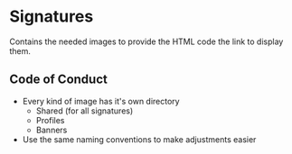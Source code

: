 # Signatures
Contains the needed images to provide the HTML code the link to display them.

## Code of Conduct
- Every kind of image has it's own directory
  - Shared (for all signatures)
  - Profiles
  - Banners
- Use the same naming conventions to make adjustments easier

